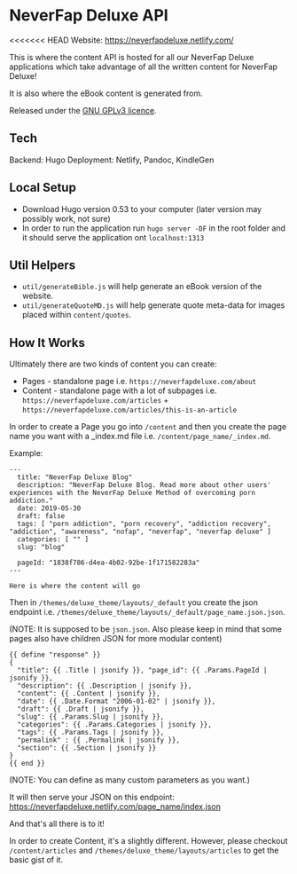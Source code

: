 # NeverFap Deluxe API

<<<<<<< HEAD
Website: https://neverfapdeluxe.netlify.com/

This is where the content API is hosted for all our NeverFap Deluxe applications which take advantage of all the written content for NeverFap Deluxe!

It is also where the eBook content is generated from.

Released under the [GNU GPLv3 licence](https://github.com/neverfap-deluxe/nfd-api/blob/master/LICENSE).


## Tech

Backend: Hugo
Deployment: Netlify, Pandoc, KindleGen


## Local Setup

- Download Hugo version 0.53 to your computer (later version may possibly work, not sure)
- In order to run the application run `hugo server -DF` in the root folder and it should serve the application ont `localhost:1313`


## Util Helpers

- `util/generateBible.js` will help generate an eBook version of the website.
- `util/generateQuoteMD.js` will help generate quote meta-data for images placed within `content/quotes`.


## How It Works

Ultimately there are two kinds of content you can create:

- Pages - standalone page i.e. `https://neverfapdeluxe.com/about`
- Content - standalone page with a lot of subpages i.e. `https://neverfapdeluxe.com/articles` + `https://neverfapdeluxe.com/articles/this-is-an-article`

In order to create a Page you go into `/content` and then you create the page name you want with a _index.md file i.e. `/content/page_name/_index.md`.

Example:

```
---
  title: "NeverFap Deluxe Blog"
  description: "NeverFap Deluxe Blog. Read more about other users' experiences with the NeverFap Deluxe Method of overcoming porn addiction."
  date: 2019-05-30
  draft: false
  tags: [ "porn addiction", "porn recovery", "addiction recovery", "addiction", "awareness", "nofap", "neverfap", "neverfap deluxe" ]
  categories: [ "" ]
  slug: "blog"

  pageId: "1838f786-d4ea-4b02-92be-1f171582283a"
---

Here is where the content will go
```

Then in `/themes/deluxe_theme/layouts/_default` you create the json endpoint i.e. `/themes/deluxe_theme/layouts/_default/page_name.json.json`.

(NOTE: It is supposed to be `json.json`. Also please keep in mind that some pages also have children JSON for more modular content)

```
{{ define "response" }}
{
  "title": {{ .Title | jsonify }}, "page_id": {{ .Params.PageId | jsonify }},
  "description": {{ .Description | jsonify }},
  "content": {{ .Content | jsonify }},
  "date": {{ .Date.Format "2006-01-02" | jsonify }},
  "draft": {{ .Draft | jsonify }},
  "slug": {{ .Params.Slug | jsonify }},
  "categories": {{ .Params.Categories | jsonify }},
  "tags": {{ .Params.Tags | jsonify }},
  "permalink" : {{ .Permalink | jsonify }},
  "section": {{ .Section | jsonify }}
}
{{ end }}

```

(NOTE: You can define as many custom parameters as you want.)

It will then serve your JSON on this endpoint: https://neverfapdeluxe.netlify.com/page_name/index.json

And that's all there is to it!

In order to create Content, it's a slightly different. However, please checkout `/content/articles` and `/themes/deluxe_theme/layouts/articles` to get the basic gist of it.
